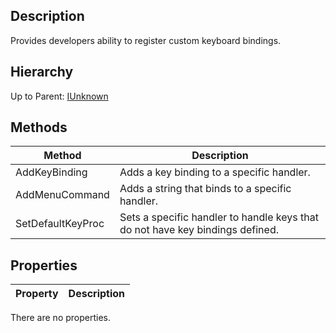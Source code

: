 ## Description
Provides developers ability to register custom keyboard bindings. 

## Hierarchy
Up to Parent: [IUnknown](IUnknown)

## Methods
| Method | Description |
| ------------- | ------------- |
| AddKeyBinding | Adds a key binding to a specific handler. |
| AddMenuCommand | Adds a string that binds to a specific handler. |
| SetDefaultKeyProc | Sets a specific handler to handle keys that do not have key bindings defined. |

## Properties
| Property | Description |
| ------------- | ------------- |
There are no properties.
